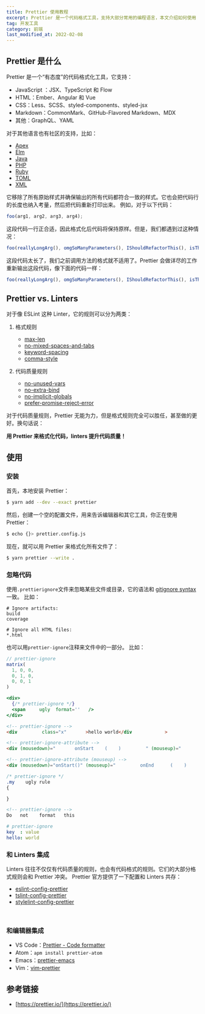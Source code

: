```yaml
---
title: Prettier 使用教程
excerpt: Prettier 是一个代码格式工具，支持大部分常用的编程语言，本文介绍如何使用 Prettier。
tag: 开发工具
category: 前端
last_modified_at: 2022-02-08
---
```


## Prettier 是什么

Prettier 是一个“有态度”的代码格式化工具，它支持：

- JavaScript ：JSX、TypeScript 和 Flow
- HTML：Ember、Angular 和 Vue
- CSS：Less、SCSS、styled-components、styled-jsx
- Markdown：CommonMark、GitHub-Flavored Markdown、MDX
- 其他：GraphQL、YAML

对于其他语言也有社区的支持，比如：

- [Apex](https://github.com/dangmai/prettier-plugin-apex)
- [Elm](https://github.com/gicentre/prettier-plugin-elm)​
- [Java](https://github.com/jhipster/prettier-java)
- [PHP](https://github.com/prettier/plugin-php)
- [Ruby](https://github.com/prettier/plugin-ruby)
- [TOML](https://github.com/bd82/toml-tools/tree/master/packages/prettier-plugin-toml)
- [XML](https://github.com/prettier/plugin-xml)

它移除了所有原始样式并确保输出的所有代码都符合一致的样式。它也会把代码行的长度也纳入考量，然后把代码重新打印出来。
例如，对于以下代码：

```javascript
foo(arg1, arg2, arg3, arg4);
```

这段代码一行正合适，因此格式化后代码将保持原样。但是，我们都遇到过这种情况：

```javascript
foo(reallyLongArg(), omgSoManyParameters(), IShouldRefactorThis(), isThereSeriouslyAnotherOne());
```

这段代码太长了，我们之前调用方法的格式就不适用了。Prettier 会做详尽的工作重新输出这段代码，像下面的代码一样：

```javascript
foo(reallyLongArg(), omgSoManyParameters(), IShouldRefactorThis(), isThereSeriouslyAnotherOne());
```

## Prettier vs. Linters

对于像 ESLint 这种 Linter，它的规则可以分为两类：

1.  格式规则

    - ​[max-len](https://eslint.org/docs/rules/max-len)
    - [no-mixed-spaces-and-tabs](https://eslint.org/docs/rules/no-mixed-spaces-and-tabs)
    - [keyword-spacing](https://eslint.org/docs/rules/keyword-spacing)
    - [comma-style](https://eslint.org/docs/rules/comma-style)

2.  代码质量规则

    - [no-unused-vars](https://eslint.org/docs/rules/no-unused-vars)
    - [no-extra-bind](https://eslint.org/docs/rules/no-extra-bind)
    - [no-implicit-globals](https://eslint.org/docs/rules/no-implicit-globals)
    - [prefer-promise-reject-error](https://eslint.org/docs/rules/prefer-promise-reject-errors)

对于代码质量规则，Prettier 无能为力，但是格式规则完全可以胜任，甚至做的更好。换句话说：

**用 Prettier 来格式化代码，linters 提升代码质量！**

## 使用

### 安装

首先，本地安装 Prettier：

```bash
$ yarn add --dev --exact prettier
```

然后，创建一个空的配置文件，用来告诉编辑器和其它工具，你正在使用 Prettier：

```bash
$ echo {}> prettier.config.js
```

现在，就可以用 Prettier 来格式化所有文件了：

```bash
$ yarn prettier --write .
```

### 忽略代码

使用`.prettierignore`文件来忽略某些文件或目录，它的语法和 [gitignore syntax](https://git-scm.com/docs/gitignore#_pattern_format) 一致。
比如：

```
# Ignore artifacts:
build
coverage

# Ignore all HTML files:
*.html
```

也可以用`prettier-ignore`注释来文件中的一部分。
比如：

```javascript
// prettier-ignore
matrix(
  1, 0, 0,
  0, 1, 0,
  0, 0, 1
)
```

```jsx
<div>
  {/* prettier-ignore */}
  <span     ugly  format=''   />
</div>
```

```html
<!-- prettier-ignore -->
<div         class="x"       >hello world</div            >

<!-- prettier-ignore-attribute -->
<div (mousedown)="       onStart    (    )         " (mouseup)="         onEnd      (    )         "></div>

<!-- prettier-ignore-attribute (mouseup) -->
<div (mousedown)="onStart()" (mouseup)="         onEnd      (    )         "></div>
```

```css
/* prettier-ignore */
.my    ugly rule
{

}
```

```markdown
<!-- prettier-ignore -->
Do   not    format   this
```

```yaml
# prettier-ignore
key  : value
hello: world
```

### 和 Linters 集成

Linters 往往不仅仅有代码质量的规则，也会有代码格式的规则。它们的大部分格式规则会和 Prettier 冲突。
Prettier 官方提供了一下配置和 Linters 共存：

- [eslint-config-prettier](https://github.com/prettier/eslint-config-prettier)
- [tslint-config-prettier](https://github.com/alexjoverm/tslint-config-prettier)
- [stylelint-config-prettier](https://github.com/prettier/stylelint-config-prettier)

​

### 和编辑器集成

- VS Code：[Prettier - Code formatter](https://marketplace.visualstudio.com/items?itemName=esbenp.prettier-vscode)
- Atom：`apm install prettier-atom`
- Emacs：[prettier-emacs](https://github.com/prettier/prettier-emacs)
- Vim：[vim-prettier](https://github.com/prettier/vim-prettier)

## 参考链接

- [https://prettier.io/](https://prettier.io/)
